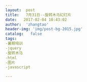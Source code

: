 ```yaml
---
layout:  post
title:   7月31日--旋转木马幻灯片
date:   2017-02-04 10:43:02
author:  'zhangtao'
header-img: 'img/post-bg-2015.jpg'
catalog:   false
tags:
-暑期培训
-jquery
-旋转木马
-html
-图片
-javascript

---
```



